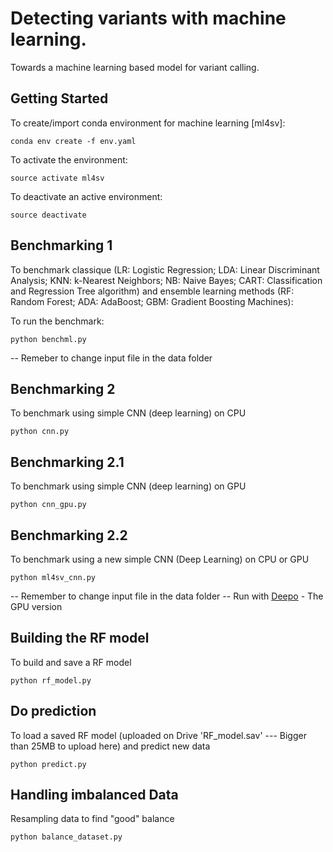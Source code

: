 # Detecting variants with machine learning.

Towards a machine learning based model for variant calling. 

## Getting Started 

To create/import conda environment for machine learning [ml4sv]: 
```
conda env create -f env.yaml
```

To activate the environment:  
```
source activate ml4sv
```

To deactivate an active environment: 
```
source deactivate
```

## Benchmarking 1

To benchmark classique (LR: Logistic Regression; LDA: Linear Discriminant Analysis; KNN: k-Nearest Neighbors; NB: Naive Bayes; 
CART: Classification and Regression Tree algorithm) and ensemble learning methods (RF: Random Forest; ADA: AdaBoost; GBM: Gradient Boosting Machines):

To run the benchmark: 
```
python benchml.py
```
-- Remeber to change input file in the data folder

## Benchmarking 2
To benchmark using simple CNN (deep learning) on CPU
```
python cnn.py
```

## Benchmarking 2.1
To benchmark using simple CNN (deep learning) on GPU
```
python cnn_gpu.py
```

## Benchmarking 2.2
To benchmark using a new simple CNN (Deep Learning) on CPU or GPU
```
python ml4sv_cnn.py
```

-- Remember to change input file in the data folder
-- Run with [Deepo](https://hub.docker.com/r/ufoym/deepo/) - The GPU version

## Building the RF model
To build and save a RF model 
```
python rf_model.py
```

## Do prediction
To load a saved RF model (uploaded on Drive 'RF_model.sav' --- Bigger than 25MB to upload here) and predict new data
```
python predict.py
```

## Handling imbalanced Data
Resampling data to find "good" balance
```
python balance_dataset.py
```
